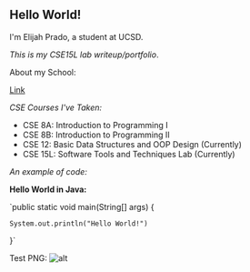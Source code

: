 ## Hello World!

I'm Elijah Prado, a student at UCSD.

_This is my CSE15L lab writeup/portfolio_.

About my School:

[Link](https://ucsd.edu/)
 
_CSE Courses I've Taken:_
* CSE 8A: Introduction to Programming I
* CSE 8B: Introduction to Programming II
* CSE 12: Basic Data Structures and OOP Design (Currently)
* CSE 15L: Software Tools and Techniques Lab (Currently)

_An example of code:_

**Hello World in Java:**

`public static void main(String[] args) {

    System.out.println("Hello World!")
    
 }`
 
 Test PNG:
 ![alt](cat.png)
